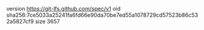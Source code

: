 version https://git-lfs.github.com/spec/v1
oid sha256:7ce5033a25241fa6fd66e90da70be7ed55a1078729cd57523b86c532a5827cf9
size 3657
